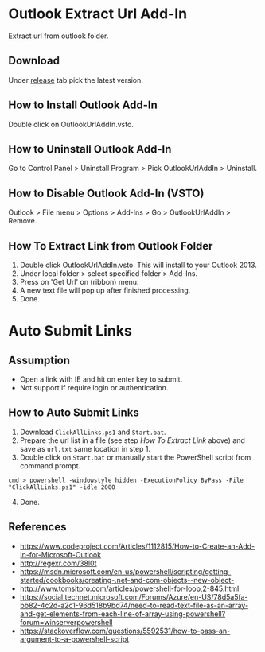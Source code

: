 # Outlook Extract Url Add-In
Extract url from outlook folder.

## Download
Under [release](https://github.com/yancyn/OutlookUrlAddIn/releases) tab pick the latest version.

## How to Install Outlook Add-In
Double click on OutlookUrlAddIn.vsto.

## How to Uninstall Outlook Add-In
Go to Control Panel > Uninstall Program > Pick OutlookUrlAddIn > Uninstall.

## How to Disable Outlook Add-In (VSTO)
Outlook > File menu > Options > Add-Ins > Go > OutlookUrlAddIn > Remove.

## How To Extract Link from Outlook Folder
1. Double click OutlookUrlAddIn.vsto. This will install to your Outlook 2013.
2. Under local folder > select specified folder > Add-Ins.
3. Press on 'Get Url' on (ribbon) menu.
4. A new text file will pop up after finished processing.
5. Done.

# Auto Submit Links
## Assumption
- Open a link with IE and hit on enter key to submit.
- Not support if require login or authentication.

## How to Auto Submit Links
1. Download ```ClickAllLinks.ps1``` and ```Start.bat```.
2. Prepare the url list in a file (see step _How To Extract Link_ above) and save as ```url.txt``` same location in step 1.
3. Double click on ```Start.bat``` or manually start the PowerShell script from command prompt.
```
cmd > powershell -windowstyle hidden -ExecutionPolicy ByPass -File "ClickAllLinks.ps1" -idle 2000
```
4. Done.

## References
- https://www.codeproject.com/Articles/1112815/How-to-Create-an-Add-in-for-Microsoft-Outlook
- http://regexr.com/38l0t
- https://msdn.microsoft.com/en-us/powershell/scripting/getting-started/cookbooks/creating-.net-and-com-objects--new-object-
- http://www.tomsitpro.com/articles/powershell-for-loop,2-845.html
- https://social.technet.microsoft.com/Forums/Azure/en-US/78d5a5fa-bb82-4c2d-a2c1-96d518b9bd74/need-to-read-text-file-as-an-array-and-get-elements-from-each-line-of-array-using-powershell?forum=winserverpowershell
- https://stackoverflow.com/questions/5592531/how-to-pass-an-argument-to-a-powershell-script